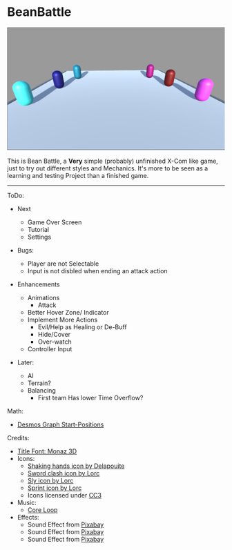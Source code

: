 # BeanBattle

![](Assets/Art/Images/MainMenuBackground.png)
 
This is Bean Battle, a **Very** simple (probably) unfinished X-Com like game, just to try out different styles and Mechanics. 
It's more to be seen as a learning and testing Project than a finished game.

---
ToDo:
- Next
  - Game Over Screen
  - Tutorial
  - Settings

- Bugs:
  - Player are not Selectable
  - Input is not disbled when ending an attack action

- Enhancements
  - Animations
    - Attack
  - Better Hover Zone/ Indicator
  - Implement More Actions
    - Evil/Help as Healing or De-Buff
    - Hide/Cover
    - Over-watch
  - Controller Input

- Later:
  - AI
  - Terrain?
  - Balancing
    - First team Has lower Time Overflow?

Math:
- [Desmos Graph Start-Positions](https://www.desmos.com/calculator/lqxf4nhqil)


Credits:
- [Title Font: Monaz 3D](https://www.fontspace.com/monaz-3d-font-f110367)
- Icons:
  - [Shaking hands icon by Delapouite](https://game-icons.net/1x1/delapouite/shaking-hands.html)
  - [Sword clash icon by Lorc](https://game-icons.net/1x1/lorc/sword-clash.html)
  - [Sly icon by Lorc](https://game-icons.net/1x1/lorc/sly.html) 
  - [Sprint icon by Lorc](https://game-icons.net/1x1/lorc/sprint.html)
  - Icons licensed under [CC3](https://creativecommons.org/licenses/by/3.0/)
- Music:
  - [Core Loop](https://opengameart.org/content/the-gears-of-progress)
- Effects:
  - Sound Effect from <a href="https://pixabay.com/?utm_source=link-attribution&utm_medium=referral&utm_campaign=music&utm_content=83775">Pixabay</a>
  - Sound Effect from <a href="https://pixabay.com/?utm_source=link-attribution&utm_medium=referral&utm_campaign=music&utm_content=82807">Pixabay</a>
  - Sound Effect from <a href="https://pixabay.com/?utm_source=link-attribution&utm_medium=referral&utm_campaign=music&utm_content=104276">Pixabay</a>
